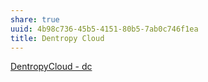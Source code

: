 ```yaml
---
share: true
uuid: 4b98c736-45b5-4151-80b5-7ab0c746f1ea
title: Dentropy Cloud
---
```

[DentropyCloud - dc](/53b4819a-70af-4a7d-be7f-c79d3b1fa40a)